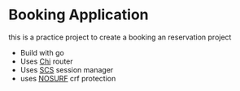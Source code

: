 # Booking Application

this is a practice project to create a booking an reservation project

- Build with go
- Uses [Chi](https://github.com/go-chi/chi) router
- Uses [SCS](https://github.com/alexedwards/scs) session manager
- uses [NOSURF](https://github.com/justinas/nosurf) crf protection
